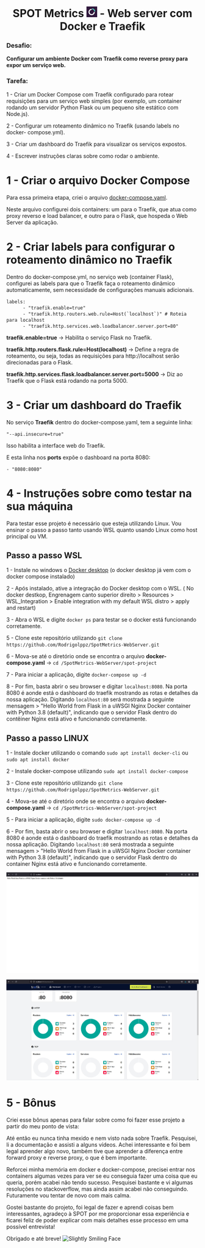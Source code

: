<h1 align=center> SPOT Metrics <img src="https://github.com/Rodrigolppz/SpotMetrics-WebServer/blob/main/images/spotmetrics_logo.jpg" width="28"/> - Web server com Docker e Traefik</h1>

### Desafio: 
<b>Configurar um ambiente Docker com Traefik como reverse proxy para expor um serviço web.</b>

### Tarefa:

1 - Criar um Docker Compose com Traefik configurado para rotear requisições
para um serviço web simples (por exemplo, um container rodando um servidor
Python Flask ou um pequeno site estático com Node.js).

2 - Configurar um roteamento dinâmico no Traefik (usando labels no docker-
compose.yml).

3 - Criar um dashboard do Traefik para visualizar os serviços expostos.

4 - Escrever instruções claras sobre como rodar o ambiente.

# 

# 1 - Criar o arquivo Docker Compose 

Para essa primeira etapa, criei o arquivo [docker-compose.yaml](https://github.com/Rodrigolppz/SpotMetrics-WebServer/blob/main/spot-project/docker-compose.yaml). 

Neste arquivo configurei dois containers: um para o Traefik, que atua como proxy reverso e load balancer, e outro para o Flask, que hospeda o Web Server da aplicação.

# 

# 2 - Criar labels para configurar o roteamento dinâmico no Traefik

Dentro do docker-compose.yml, no serviço web (container Flask), configurei as labels para que o Traefik faça o roteamento dinâmico automaticamente, sem necessidade de configurações manuais adicionais.

```
labels:
      - "traefik.enable=true"
      - "traefik.http.routers.web.rule=Host(`localhost`)" # Roteia para localhost
      - "traefik.http.services.web.loadbalancer.server.port=80"
```

<b>traefik.enable=true</b> → Habilita o serviço Flask no Traefik.

<b>traefik.http.routers.flask.rule=Host(localhost)</b> → Define a regra de roteamento, ou seja, todas as requisições para http://localhost serão direcionadas para o Flask.

<b>traefik.http.services.flask.loadbalancer.server.port=5000</b> → Diz ao Traefik que o Flask está rodando na porta 5000.

# 3 - Criar um dashboard do Traefik 

No serviço <b>Traefik</b> dentro do docker-compose.yaml, tem a seguinte linha:

```
"--api.insecure=true"
```
Isso habilita a interface web do Traefik.

E esta linha nos <b>ports</b> expõe o dashboard na porta 8080:

```
- "8080:8080"
```

# 4 - Instruções sobre como testar na sua máquina

Para testar esse projeto é necessário que esteja utilizando Linux. Vou ensinar o passo a passo tanto usando WSL quanto usando Linux como host principal ou VM.

## Passo a passo WSL

1 - Instale no windows o [Docker desktop](https://www.docker.com/products/docker-desktop/) (o docker desktop já vem com o docker compose instalado)

2 - Após instalado, ative a integração do Docker desktop com o WSL. ( No docker destkop, Engrenagem canto superior direito > Resources > WSL_Integration >  Enable integration with my default WSL distro > apply and restart)

3 - Abra o WSL e digite `docker ps` para testar se o docker está funcionando corretamente.

5 - Clone este repositório utilizando `git clone https://github.com/Rodrigolppz/SpotMetrics-WebServer.git`

6 - Mova-se até o diretório onde se encontra o arquivo <b>docker-compose.yaml</b> -> `cd /SpotMetrics-WebServer/spot-project`

7 - Para iniciar a aplicação, digite `docker-compose up -d`

8 - Por fim, basta abrir o seu browser e digitar `localhost:8080`. Na porta 8080 é aonde está o dashboard do traefik mostrando as rotas e detalhes da nossa aplicação. Digitando `localhost:80` será mostrada a seguinte mensagem > "Hello World from Flask in a uWSGI Nginx Docker container with Python 3.8 (default)", indicando que o servidor Flask dentro do contêiner Nginx está ativo e funcionando corretamente.

## Passo a passo LINUX 

1 - Instale docker utilizando o comando `sudo apt install docker-cli` ou `sudo apt install docker`

2 - Instale docker-compose utilizando `sudo apt install docker-compose`

3 - Clone este repositório utilizando `git clone https://github.com/Rodrigolppz/SpotMetrics-WebServer.git`

4 - Mova-se até o diretório onde se encontra o arquivo <b>docker-compose.yaml</b> -> `cd /SpotMetrics-WebServer/spot-project`

5 - Para iniciar a aplicação, digite `sudo docker-compose up -d`

6 - Por fim, basta abrir o seu browser e digitar `localhost:8080`. Na porta 8080 é aonde está o dashboard do traefik mostrando as rotas e detalhes da nossa aplicação. Digitando `localhost:80` será mostrada a seguinte mensagem > "Hello World from Flask in a uWSGI Nginx Docker container with Python 3.8 (default)", indicando que o servidor Flask dentro do container Nginx está ativo e funcionando corretamente.

![imagem](https://github.com/Rodrigolppz/SpotMetrics-WebServer/blob/main/images/webserver.jpg)

![imagem](https://github.com/Rodrigolppz/SpotMetrics-WebServer/blob/main/images/dashboard.jpg)

# 5 - Bônus 

Criei esse bônus apenas para falar sobre como foi fazer esse projeto a partir do meu ponto de vista:

Até então eu nunca tinha mexido e nem visto nada sobre Traefik. Pesquisei, li a documentação e assisti a alguns vídeos. Achei interessante e foi bem legal aprender algo novo, também tive que aprender a diferença entre forward proxy e reverse proxy, o que é bem importante.

Reforcei minha memória em docker e docker-compose, precisei entrar nos containers algumas vezes para ver se eu conseguia fazer uma coisa que eu queria, porém acabei não tendo sucesso. Pesquisei bastante e vi algumas resoluções no stackoverflow, mas ainda assim acabei não conseguindo. Futuramente vou tentar de novo com mais calma.

Gostei bastante do projeto, foi legal de fazer e aprendi coisas bem interessantes, agradeço à SPOT por me proporcionar essa experiência e ficarei feliz de poder explicar com mais detalhes esse processo em uma possível entrevista!

Obrigado e até breve!  <img src="https://raw.githubusercontent.com/Tarikul-Islam-Anik/Animated-Fluent-Emojis/master/Emojis/Smilies/Slightly%20Smiling%20Face.png" alt="Slightly Smiling Face" width="25" height="25" />



